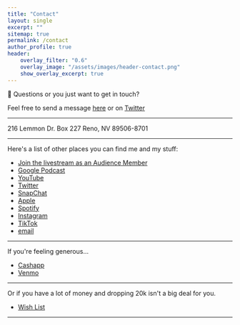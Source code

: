 ```yaml
---
title: "Contact"
layout: single
excerpt: ""
sitemap: true
permalink: /contact
author_profile: true
header:
    overlay_filter: "0.6"
    overlay_image: "/assets/images/header-contact.png"
    show_overlay_excerpt: true
---
```


📮 Questions or you just want to get in touch?

Feel free to send a message [here](sms://12817667970) or on [Twitter](https://twitter.com/cochinochingon)

* * *
216 Lemmon Dr.
Box 227
Reno, NV 89506-8701

* * *

Here's a list of other places you can find me and my stuff:

*   [Join the livestream as an Audience Member](http://riverside.fm/studio/sucias)
*   [Google Podcast](http://https://www.google.com/podcasts?feed=aHR0cHM6Ly9hbmNob3IuZm0vcy80MjI0YzYzYy9wb2RjYXN0L3Jzcw==)
*   [YouTube](http://www.youtube.com/channel/UCgYSjBmIL3nkxBon4f0Gl_Q?sub_confirmation=1)
*   [Twitter](http://twitter.com/cochinochingon)
*   [SnapChat](http://www.snapchat.com/add/cochinochingon)
*   [Apple](https://podcasts.apple.com/us/podcast/sucias-are-my-favorite/id1548173787?uo=4)
*   [Spotify](https://open.spotify.com/show/3XjoipCU3QzeIaQAAQpBdW)
*   [Instagram](https://www.instagram.com/cochinochingon/)
*   [TikTok](https://www.tiktok.com/@cochinochingon/)
*   [email](mailto:el.gallo@me.com)

* * *

If you're feeling generous…

*   [Cashapp](https://cash.app/$CochinoChingon)
*   [Venmo](https://venmo.com/cochinochingon)

* * *

Or if you have a lot of money and dropping 20k isn't a big deal for you.
*   [Wish List](https://www.bhphotovideo.com/find/wishlist.jsp#/)

* * *
